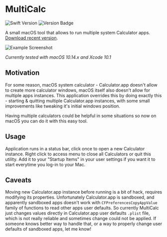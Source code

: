 # MultiCalc

![Swift Version](https://img.shields.io/badge/swift-5.0-informational.svg) ![Version Badge](https://img.shields.io/github/release/vashpan/multi-calc.svg)

A small macOS tool that allows to run multiple system Calculator apps. [Download recent version](https://github.com/vashpan/multi-calc/releases/download/1.0.0/MultiCalc.1.0.0.18.zip).

![Example Screenshot](https://github.com/vashpan/multi-calc/raw/master/Documentation/Example%20Screenshot.png)

*Currently tested with macOS 10.14.x and Xcode 10.1*

## Motivation

For some reason, macOS system calculator - Calculator.app doesn't allow to create more calculator windows, macOS itself also doesn't allow for multiple apps instances. This application overrides this by doing exactly this - starting & quitting multiple Calculator.app instances, with some small improvements like tweaking it's initial windows position.

Having multiple calculators could be helpful in some situations so now on macOS you can do it with this easy tool.

## Usage

Application runs in a status bar, click once to open a new Calculator instance. Right click to access menu to close all Calculators or quit this utility. Add it to your "Startup Items" in your user settings if you want it to start everytime you log-in to your Mac.

## Caveats

Moving new Calculator.app instance before running is a bit of hack, requires modifying its properties. Unfortunately Calculator.app is sandboxed, and apparently sandboxed apps doesn't work with `CFPreferencesCopyAppValue` family of functions to read other apps user defaults. So currently MultiCalc just changes values directly in Calculator.app user defaults `.plist` file, which is not really reliable and sometimes change could not be applied. If someone knows better way to handle that, or a way to properly change user defaults of sandboxed apps, let me know! 
